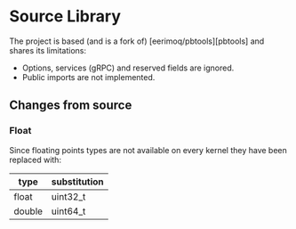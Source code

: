 # Source Library
The project is based (and is a fork of) [eerimoq/pbtools][pbtools] and shares its limitations:

- Options, services (gRPC) and reserved fields are ignored.
- Public imports are not implemented.

## Changes from source

### Float
Since floating points types are not available on every kernel they have been replaced with:

| type   | substitution |
| ------ | ------------ |
| float  | uint32_t     |
| double | uint64_t     |